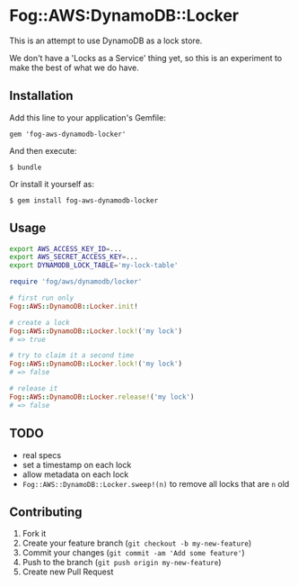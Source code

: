 # Fog::AWS:DynamoDB::Locker

This is an attempt to use DynamoDB as a lock store.

We don't have a 'Locks as a Service' thing yet, so this is an experiment to make the best of what we do have.

## Installation

Add this line to your application's Gemfile:

    gem 'fog-aws-dynamodb-locker'

And then execute:

    $ bundle

Or install it yourself as:

    $ gem install fog-aws-dynamodb-locker

## Usage

```bash
export AWS_ACCESS_KEY_ID=...
export AWS_SECRET_ACCESS_KEY=...
export DYNAMODB_LOCK_TABLE='my-lock-table'
```

```ruby
require 'fog/aws/dynamodb/locker'

# first run only
Fog::AWS::DynamoDB::Locker.init!

# create a lock
Fog::AWS::DynamoDB::Locker.lock!('my lock')
# => true

# try to claim it a second time
Fog::AWS::DynamoDB::Locker.lock!('my lock')
# => false

# release it
Fog::AWS::DynamoDB::Locker.release!('my lock')
# => false
```

## TODO

* real specs
* set a timestamp on each lock
* allow metadata on each lock
* `Fog::AWS::DynamoDB::Locker.sweep!(n)` to remove all locks that are `n` old

## Contributing

1. Fork it
2. Create your feature branch (`git checkout -b my-new-feature`)
3. Commit your changes (`git commit -am 'Add some feature'`)
4. Push to the branch (`git push origin my-new-feature`)
5. Create new Pull Request
